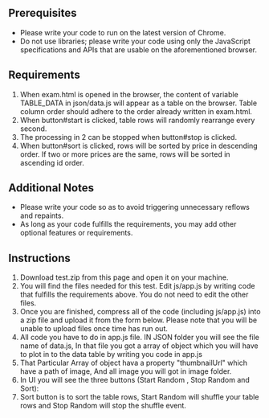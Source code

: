 ## Prerequisites

- Please write your code to run on the latest version of Chrome.
- Do not use libraries; please write your code using only the JavaScript specifications and APIs that are usable on the aforementioned browser.

## Requirements

1. When exam.html is opened in the browser, the content of variable TABLE_DATA in json/data.js will appear as a table on the browser. Table column order should adhere to the order already written in exam.html.
2. When button#start is clicked, table rows will randomly rearrange every second.
3. The processing in 2 can be stopped when button#stop is clicked.
4. When button#sort is clicked, rows will be sorted by price in descending order. If two or more prices are the same, rows will be sorted in ascending id order.

## Additional Notes

- Please write your code so as to avoid triggering unnecessary reflows and repaints.
- As long as your code fulfills the requirements, you may add other optional features or requirements.

## Instructions

1. Download test.zip from this page and open it on your machine.
2. You will find the files needed for this test. Edit js/app.js by writing code that fulfills the requirements above. You do not need to edit the other files.
3. Once you are finished, compress all of the code (including js/app.js) into a zip file and upload it from the form below. Please note that you will be unable to upload files once time has run out.
4. All code you have to do in app.js file. IN JSON folder you will see the file name of data.js, In that file you got a array of object which you will have to plot in to the data table by writing you code in app.js
5. That Particular Array of object hava a property "thumbnailUrl" which have a path of image, And all image you will got in image folder.
6. In UI you will see the three buttons (Start Random , Stop Random and Sort):
7. Sort button is to sort the table rows, Start Random will shuffle your table rows and Stop Random will stop the shuffle event.
